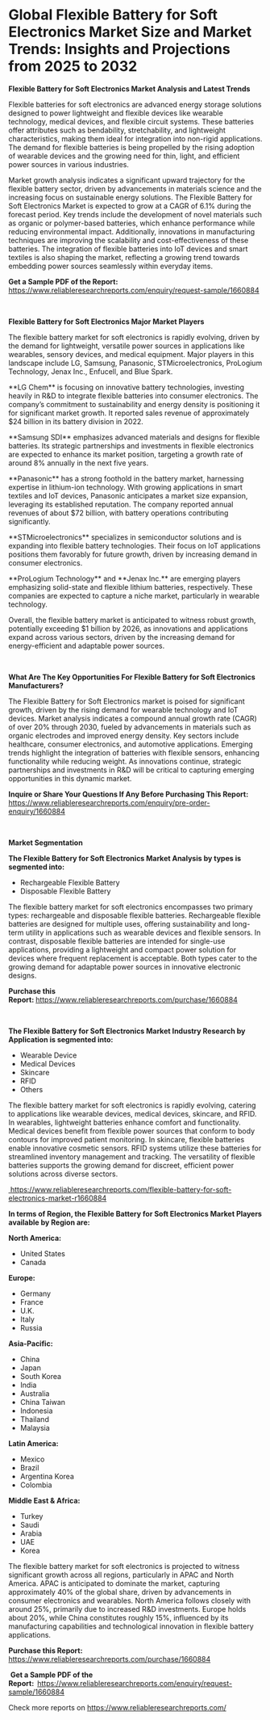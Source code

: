 <p><h1>Global Flexible Battery for Soft Electronics Market Size and Market Trends: Insights and Projections from 2025 to 2032</h1></p><p><strong>Flexible Battery for Soft Electronics Market Analysis and Latest Trends</strong></p>
<p><p>Flexible batteries for soft electronics are advanced energy storage solutions designed to power lightweight and flexible devices like wearable technology, medical devices, and flexible circuit systems. These batteries offer attributes such as bendability, stretchability, and lightweight characteristics, making them ideal for integration into non-rigid applications. The demand for flexible batteries is being propelled by the rising adoption of wearable devices and the growing need for thin, light, and efficient power sources in various industries.</p><p>Market growth analysis indicates a significant upward trajectory for the flexible battery sector, driven by advancements in materials science and the increasing focus on sustainable energy solutions. The Flexible Battery for Soft Electronics Market is expected to grow at a CAGR of 6.1% during the forecast period. Key trends include the development of novel materials such as organic or polymer-based batteries, which enhance performance while reducing environmental impact. Additionally, innovations in manufacturing techniques are improving the scalability and cost-effectiveness of these batteries. The integration of flexible batteries into IoT devices and smart textiles is also shaping the market, reflecting a growing trend towards embedding power sources seamlessly within everyday items.</p></p>
<p><strong>Get a Sample PDF of the Report:&nbsp;</strong> <a href="https://www.reliableresearchreports.com/enquiry/request-sample/1660884?utm_campaign=2999&utm_medium=2&utm_source=Github&utm_content=ia&utm_term=29032025&utm_id=flexible-battery-for-soft-electronics">https://www.reliableresearchreports.com/enquiry/request-sample/1660884</a></p>
<p>&nbsp;</p>
<p><strong>Flexible Battery for Soft Electronics Major Market Players</strong></p>
<p><p>The flexible battery market for soft electronics is rapidly evolving, driven by the demand for lightweight, versatile power sources in applications like wearables, sensory devices, and medical equipment. Major players in this landscape include LG, Samsung, Panasonic, STMicroelectronics, ProLogium Technology, Jenax Inc., Enfucell, and Blue Spark.</p><p>**LG Chem** is focusing on innovative battery technologies, investing heavily in R&D to integrate flexible batteries into consumer electronics. The company’s commitment to sustainability and energy density is positioning it for significant market growth. It reported sales revenue of approximately $24 billion in its battery division in 2022.</p><p>**Samsung SDI** emphasizes advanced materials and designs for flexible batteries. Its strategic partnerships and investments in flexible electronics are expected to enhance its market position, targeting a growth rate of around 8% annually in the next five years.</p><p>**Panasonic** has a strong foothold in the battery market, harnessing expertise in lithium-ion technology. With growing applications in smart textiles and IoT devices, Panasonic anticipates a market size expansion, leveraging its established reputation. The company reported annual revenues of about $72 billion, with battery operations contributing significantly.</p><p>**STMicroelectronics** specializes in semiconductor solutions and is expanding into flexible battery technologies. Their focus on IoT applications positions them favorably for future growth, driven by increasing demand in consumer electronics.</p><p>**ProLogium Technology** and **Jenax Inc.** are emerging players emphasizing solid-state and flexible lithium batteries, respectively. These companies are expected to capture a niche market, particularly in wearable technology.</p><p>Overall, the flexible battery market is anticipated to witness robust growth, potentially exceeding $1 billion by 2026, as innovations and applications expand across various sectors, driven by the increasing demand for energy-efficient and adaptable power sources.</p></p>
<p>&nbsp;</p>
<p><strong>What Are The Key Opportunities For Flexible Battery for Soft Electronics Manufacturers?</strong></p>
<p><p>The Flexible Battery for Soft Electronics market is poised for significant growth, driven by the rising demand for wearable technology and IoT devices. Market analysis indicates a compound annual growth rate (CAGR) of over 20% through 2030, fueled by advancements in materials such as organic electrodes and improved energy density. Key sectors include healthcare, consumer electronics, and automotive applications. Emerging trends highlight the integration of batteries with flexible sensors, enhancing functionality while reducing weight. As innovations continue, strategic partnerships and investments in R&D will be critical to capturing emerging opportunities in this dynamic market.</p></p>
<p><strong>Inquire or Share Your Questions If Any Before Purchasing This Report:</strong> <a href="https://www.reliableresearchreports.com/enquiry/pre-order-enquiry/1660884?utm_campaign=2999&utm_medium=2&utm_source=Github&utm_content=ia&utm_term=29032025&utm_id=flexible-battery-for-soft-electronics">https://www.reliableresearchreports.com/enquiry/pre-order-enquiry/1660884</a></p>
<p>&nbsp;</p>
<p><strong>Market Segmentation</strong></p>
<p><strong>The Flexible Battery for Soft Electronics Market Analysis by types is segmented into:</strong></p>
<p><ul><li>Rechargeable Flexible Battery</li><li>Disposable Flexible Battery</li></ul></p>
<p><p>The flexible battery market for soft electronics encompasses two primary types: rechargeable and disposable flexible batteries. Rechargeable flexible batteries are designed for multiple uses, offering sustainability and long-term utility in applications such as wearable devices and flexible sensors. In contrast, disposable flexible batteries are intended for single-use applications, providing a lightweight and compact power solution for devices where frequent replacement is acceptable. Both types cater to the growing demand for adaptable power sources in innovative electronic designs.</p></p>
<p><strong>Purchase this Report:&nbsp;</strong><a href="https://www.reliableresearchreports.com/purchase/1660884?utm_campaign=2999&utm_medium=2&utm_source=Github&utm_content=ia&utm_term=29032025&utm_id=flexible-battery-for-soft-electronics">https://www.reliableresearchreports.com/purchase/1660884</a></p>
<p>&nbsp;</p>
<p><strong>The Flexible Battery for Soft Electronics Market Industry Research by Application is segmented into:</strong></p>
<p><ul><li>Wearable Device</li><li>Medical Devices</li><li>Skincare</li><li>RFID</li><li>Others</li></ul></p>
<p><p>The flexible battery market for soft electronics is rapidly evolving, catering to applications like wearable devices, medical devices, skincare, and RFID. In wearables, lightweight batteries enhance comfort and functionality. Medical devices benefit from flexible power sources that conform to body contours for improved patient monitoring. In skincare, flexible batteries enable innovative cosmetic sensors. RFID systems utilize these batteries for streamlined inventory management and tracking. The versatility of flexible batteries supports the growing demand for discreet, efficient power solutions across diverse sectors.</p></p>
<p><a href="https://www.reliableresearchreports.com/flexible-battery-for-soft-electronics-market-r1660884?utm_campaign=2999&utm_medium=2&utm_source=Github&utm_content=ia&utm_term=29032025&utm_id=flexible-battery-for-soft-electronics">&nbsp;https://www.reliableresearchreports.com/flexible-battery-for-soft-electronics-market-r1660884</a></p>
<p><strong>In terms of Region, the Flexible Battery for Soft Electronics Market Players available by Region are:</strong></p>
<p>
    <p> <strong> North America: </strong>
        <ul>
            <li>United States</li>
            <li>Canada</li>
        </ul>
        </p> 
    <p> <strong> Europe: </strong>
        <ul>
            <li>Germany</li>
            <li>France</li>
            <li>U.K.</li>
            <li>Italy</li>
            <li>Russia</li>
        </ul>
        </p> 
    <p> <strong> Asia-Pacific: </strong>
        <ul>
            <li>China</li>
            <li>Japan</li>
            <li>South Korea</li>
            <li>India</li>
            <li>Australia</li>
            <li>China Taiwan</li>
            <li>Indonesia</li>
            <li>Thailand</li>
            <li>Malaysia</li>
        </ul>
        </p> 
    <p> <strong> Latin America: </strong>
        <ul>
            <li>Mexico</li>
            <li>Brazil</li>
            <li>Argentina Korea</li>
            <li>Colombia</li>
        </ul>
        </p> 
    <p> <strong> Middle East & Africa: </strong>
        <ul>
            <li>Turkey</li>
            <li>Saudi</li>
            <li>Arabia</li>
            <li>UAE</li>
            <li>Korea</li>
        </ul>
    </p>
    </p>
<p><p>The flexible battery market for soft electronics is projected to witness significant growth across all regions, particularly in APAC and North America. APAC is anticipated to dominate the market, capturing approximately 40% of the global share, driven by advancements in consumer electronics and wearables. North America follows closely with around 25%, primarily due to increased R&D investments. Europe holds about 20%, while China constitutes roughly 15%, influenced by its manufacturing capabilities and technological innovation in flexible battery applications.</p></p>
<p><strong>Purchase this Report: </strong><a href="https://www.reliableresearchreports.com/purchase/1660884?utm_campaign=2999&utm_medium=2&utm_source=Github&utm_content=ia&utm_term=29032025&utm_id=flexible-battery-for-soft-electronics">https://www.reliableresearchreports.com/purchase/1660884</a></p>
<p>&nbsp;<strong>Get a Sample PDF of the Report:&nbsp;&nbsp;</strong><a href="https://www.reliableresearchreports.com/enquiry/request-sample/1660884?utm_campaign=2999&utm_medium=2&utm_source=Github&utm_content=ia&utm_term=29032025&utm_id=flexible-battery-for-soft-electronics">https://www.reliableresearchreports.com/enquiry/request-sample/1660884</a></p>
<p><strong></strong></p>
<p>Check more reports on <a href="https://www.reliableresearchreports.com/?utm_campaign=2999&utm_medium=2&utm_source=Github&utm_content=ia&utm_term=29032025&utm_id=flexible-battery-for-soft-electronics">https://www.reliableresearchreports.com/</a></p>